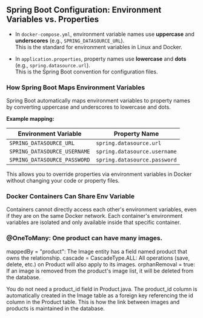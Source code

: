 ## Spring Boot Configuration: Environment Variables vs. Properties

- In `docker-compose.yml`, environment variable names use **uppercase** and **underscores** (e.g., `SPRING_DATASOURCE_URL`).  
  This is the standard for environment variables in Linux and Docker.

- In `application.properties`, property names use **lowercase** and **dots** (e.g., `spring.datasource.url`).  
  This is the Spring Boot convention for configuration files.

### How Spring Boot Maps Environment Variables

Spring Boot automatically maps environment variables to property names by converting uppercase and underscores to lowercase and dots.

**Example mapping:**

| Environment Variable         | Property Name                |
|-----------------------------|------------------------------|
| `SPRING_DATASOURCE_URL`     | `spring.datasource.url`      |
| `SPRING_DATASOURCE_USERNAME`| `spring.datasource.username` |
| `SPRING_DATASOURCE_PASSWORD`| `spring.datasource.password` |

This allows you to override properties via environment variables in Docker without changing your code or property files.

### Docker Containers Can Share Env Variable  
  Containers cannot directly access each other's environment variables, even if they are on the same Docker network. Each container's environment variables are isolated and only available inside that specific container.

### @OneToMany: One product can have many images.
  mappedBy = "product": The Image entity has a field named product that owns the relationship.
  cascade = CascadeType.ALL: All operations (save, delete, etc.) on Product will also apply to its images.
  orphanRemoval = true: If an image is removed from the product's image list, it will be deleted from the database.

  You do not need a product_id field in Product.java. The product_id column is automatically
  created in the Image table as a foreign key referencing the id column in the Product table.
  This is how the link between images and products is maintained in the database.
